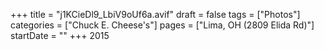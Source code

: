 +++
title = "j1KCieDl9_LbiV9oUf6a.avif"
draft = false
tags = ["Photos"]
categories = ["Chuck E. Cheese's"]
pages = ["Lima, OH (2809 Elida Rd)"]
startDate = ""
+++
2015
